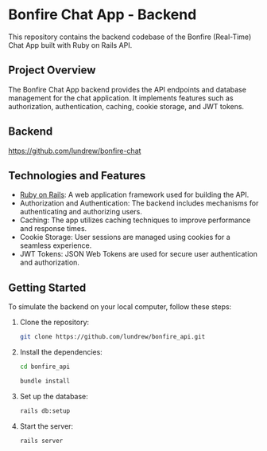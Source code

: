 # Bonfire Chat App - Backend

This repository contains the backend codebase of the Bonfire (Real-Time) Chat App built with Ruby on Rails API.

## Project Overview

The Bonfire Chat App backend provides the API endpoints and database management for the chat application. It implements features such as authorization, authentication, caching, cookie storage, and JWT tokens.

## Backend

https://github.com/lundrew/bonfire-chat

## Technologies and Features

- [Ruby on Rails](https://rubyonrails.org): A web application framework used for building the API.
- Authorization and Authentication: The backend includes mechanisms for authenticating and authorizing users.
- Caching: The app utilizes caching techniques to improve performance and response times.
- Cookie Storage: User sessions are managed using cookies for a seamless experience.
- JWT Tokens: JSON Web Tokens are used for secure user authentication and authorization.

## Getting Started

To simulate the backend on your local computer, follow these steps:

1. Clone the repository:

   ```bash
   git clone https://github.com/lundrew/bonfire_api.git

   ```

2. Install the dependencies:

   ```bash
   cd bonfire_api
   ```

   ```bash
   bundle install

   ```

3. Set up the database:

   ```bash
   rails db:setup

   ```

4. Start the server:

   ```bash
   rails server
   ```
